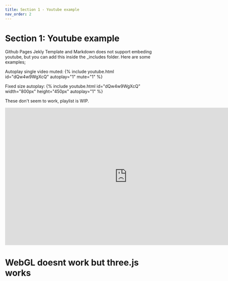 ```yaml
---
title: Section 1 - Youtube example
nav_order: 2
---
```


# Section 1: Youtube example

Github Pages Jekly Template and Markdown does not support embeding youtube, but you can add this inside the _includes folder. Here are some examples;

Autoplay single video muted:
{% include youtube.html id="dQw4w9WgXcQ" autoplay="1" mute="1" %}


Fixed size autoplay:
{% include youtube.html id="dQw4w9WgXcQ" width="800px" height="450px" autoplay="1" %}

These don't seem to work, playlist is WIP.


<iframe 
  width="800" 
  height="450" 
  src="https://www.youtube.com/embed/videoseries?list=PLiaHhY2iBX9hdHaRr6b7XevZtgZRa1PoU&start=30&autoplay=1&mute=1" 
  title="YouTube playlist" 
  frameborder="0" 
  allow="accelerometer; autoplay; clipboard-write; encrypted-media; gyroscope; picture-in-picture" 
  allowfullscreen>
</iframe>

# WebGL doesnt work but three.js works 

<canvas id="cubeCanvas" width="800" height="450"></canvas>

<!-- Load Three.js -->
<script src="https://cdn.jsdelivr.net/npm/three@0.155.0/build/three.min.js"></script>

<script>
  // Scene
  const scene = new THREE.Scene();

  // Camera
  const camera = new THREE.PerspectiveCamera(
    75, 
    800 / 450, 
    0.1, 
    1000
  );
  camera.position.z = 3;

  // Renderer
  const renderer = new THREE.WebGLRenderer({ canvas: document.getElementById("cubeCanvas") });
  renderer.setSize(800, 450);

  // Cube
  const geometry = new THREE.BoxGeometry();
  const material = new THREE.MeshNormalMaterial(); // colorful effect
  const cube = new THREE.Mesh(geometry, material);
  scene.add(cube);

  // Animation loop
  function animate() {
    requestAnimationFrame(animate);
    cube.rotation.x += 0.01;
    cube.rotation.y += 0.01;
    renderer.render(scene, camera);
  }

  animate();
</script>


